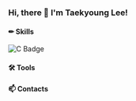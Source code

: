 ### Hi, there 👋 I'm Taekyoung Lee!

#### ✏ Skills
![C Badge](http://img.shields.io/badge/-C-blue?style=flat&logo=c&logoColor=white)




#### 🛠 Tools

#### 📫 Contacts
